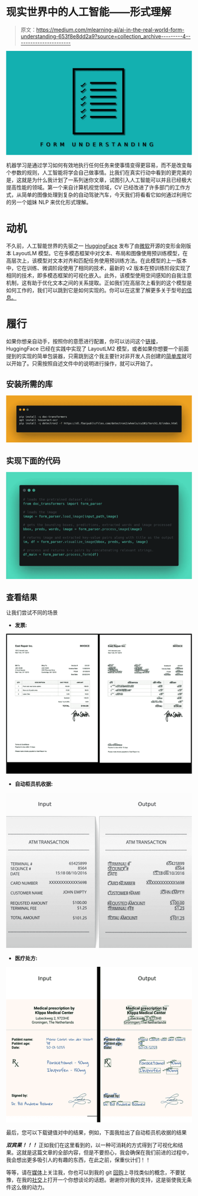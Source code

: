# 现实世界中的人工智能——形式理解

> 原文：<https://medium.com/mlearning-ai/ai-in-the-real-world-form-understanding-653f8e8dd2a9?source=collection_archive---------4----------------------->

![](img/c7f916aede9b69d995d813ec9df5c775.png)

机器学习是通过学习如何有效地执行任何任务来使事情变得更容易，而不是改变每个参数的规则，人工智能将学会自己做事情。比我们在真实行动中看到的更完美的是，这就是为什么我计划了一系列迷你文章，试图引入人工智能可以并且已经极大提高性能的领域。第一个来自计算机视觉领域，CV 已经改进了许多部门的工作方式，从简单的图像处理到复杂的自动驾驶汽车，今天我们将看看它如何通过利用它的另一个姐妹 NLP 来优化形式理解。

# 动机

不久前，人工智能世界的先驱之一 [HuggingFace](https://huggingface.co/) 发布了由[微软](https://huggingface.co/microsoft/layoutlmv2-base-uncased)开源的变形金刚版本 LayoutLM 模型。它在多模态框架中对文本、布局和图像使用预训练模型，在高层次上，该模型对文本对齐和匹配任务使用预训练方法。在此模型的上一版本中，它在训练、微调阶段使用了相同的技术，最新的 v2 版本在预训练阶段实现了相同的技术，即多模态框架的可视化嵌入。此外，该模型使用空间感知的自我注意机制，这有助于优化文本之间的关系提取。正如我们在高层次上看到的这个模型是如何工作的，我们可以跳到它是如何实现的。你可以在这里了解更多关于型号[的信息。](https://arxiv.org/abs/2012.14740)

# 履行

如果你想亲自动手，按照你的意愿进行配置，你可以访问这个[链接](https://github.com/NielsRogge/Transformers-Tutorials/tree/master/LayoutLMv2)，HuggingFace 已经在实践中实现了 LayoutLM2 模型，或者如果你想要一个前面提到的实现的简单包装器，只需跳到这个我主要针对非开发人员创建的[简单库](https://github.com/Vishnunkumar/doc_transformers)就可以开始了。只需按照自述文件中的说明进行操作，就可以开始了。

## 安装所需的库

![](img/8c61cdb53c2e7e1cd9c5cc23276a1fa8.png)

## 实现下面的代码

![](img/0857d409c473a46f4331c44d041c524a.png)

## 查看结果

让我们尝试不同的场景

*   **发票:**

![](img/46629822882ea9178e2ccfb47cd63928.png)

*   **自动柜员机收据:**

![](img/3e99b4d4ad584ecb513ff0abcec09308.png)

*   **医疗处方:**

![](img/b4629cb0c187cb9d1dffae7f450ccf81.png)

最后，您可以下载键值对中的结果，例如，下面我给出了自动柜员机收据的结果

***双宾果！！！*** 正如我们在这里看到的，以一种可消耗的方式得到了可视化和结果。这就是这篇文章的全部内容，但是不要担心，我会确保在我们前进的过程中，我会想出更多吸引人的有趣的东西，在此之前，保重伙计们！！

等等，请在[媒体](https://nkumarvishnu5.medium.com/)上关注我，你也可以到我的 git [回购](https://github.com/Vishnunkumar)上寻找类似的概念，不要犹豫，在我的[社交](https://twitter.com/vishnun_uchiha)上打开一个你想谈论的话题。谢谢你对我的支持，这是驱使我无条件这么做的动力。
